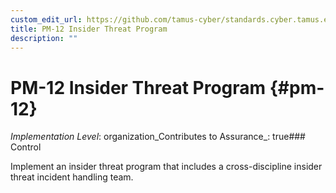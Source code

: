 ```yaml
---
custom_edit_url: https://github.com/tamus-cyber/standards.cyber.tamus.edu/tree/main/static/content/tamus.edu/TAMUS_profile.xml
title: PM-12 Insider Threat Program
description: ""
---
```


# PM-12 Insider Threat Program {#pm-12}

_Implementation Level_: organization_Contributes to Assurance_: true### Control

Implement an insider threat program that includes a cross-discipline insider threat incident handling team.

